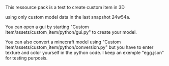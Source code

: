 This ressource pack is a test to create custom item in 3D

 using only custom model data in the last snapshot 24w54a.


You can open a gui by starting "Custom Item/assets/custom_item/python/gui.py" to create your model.

You can also convert a minecraft model using "Custom Item/assets/custom_item/python/conversion.py" but you have to enter texture and color yourself in the python code. I keep an exemple "egg.json" for testing purposis.
